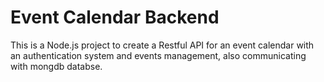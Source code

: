 # Event Calendar Backend

This is a Node.js project to create a Restful API for an event calendar with an authentication system and events management, also communicating with mongdb databse.
